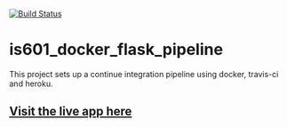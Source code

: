 [![Build Status](https://travis-ci.org/tommywenjiezhang/is601_docker_flask_pipeline.svg?branch=master)](https://travis-ci.org/tommywenjiezhang/is601_docker_flask_pipeline)
# is601_docker_flask_pipeline 
This project sets up a continue integration pipeline using docker, travis-ci and heroku. 
## [Visit the live app here](https://docker-flask-pipeline.herokuapp.com/)
